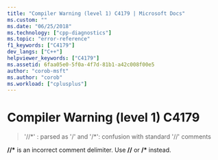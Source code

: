 ```yaml
---
title: "Compiler Warning (level 1) C4179 | Microsoft Docs"
ms.custom: ""
ms.date: "06/25/2018"
ms.technology: ["cpp-diagnostics"]
ms.topic: "error-reference"
f1_keywords: ["C4179"]
dev_langs: ["C++"]
helpviewer_keywords: ["C4179"]
ms.assetid: 6faa05e0-5f0a-4f7d-81b1-a42c008f00e5
author: "corob-msft"
ms.author: "corob"
ms.workload: ["cplusplus"]
---
```

# Compiler Warning (level 1) C4179

> '//*' : parsed as '/' and '/\*': confusion with standard '//' comments

__//\*__ is an incorrect comment delimiter. Use __//__ or __/\*__ instead.